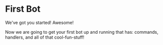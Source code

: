 First Bot
=========

We've got you started! Awesome!

Now we are going to get your first bot up and running that has: commands, handlers, and all of that cool-fun-stuff!